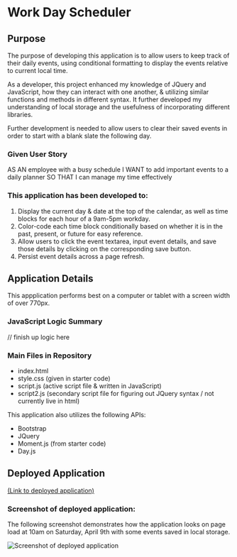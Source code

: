 # Work Day Scheduler

## Purpose

The purpose of developing this application is to allow users to keep track of their daily events, using conditional formatting to display the events relative to current local time. 

As a developer, this project enhanced my knowledge of JQuery and JavaScript, how they can interact with one another, & utilizing similar functions and methods in different syntax. It further developed my understanding of local storage and the usefulness of incorporating different libraries. 

Further development is needed to allow users to clear their saved events in order to start with a blank slate the following day. 

### Given User Story

AS AN employee with a busy schedule
I WANT to add important events to a daily planner
SO THAT I can manage my time effectively

### This application has been developed to:
1. Display the current day & date at the top of the calendar, as well as time blocks for each hour of a 9am-5pm workday.
2. Color-code each time block conditionally based on whether it is in the past, present, or future for easy reference.
3. Allow users to click the event textarea, input event details, and save those details by clicking on the corresponding save button.
4. Persist event details across a page refresh.

## Application Details

This appplication performs best on a computer or tablet with a screen width of over 770px. 

### JavaScript Logic Summary

// finish up logic here

### Main Files in Repository

- index.html
- style.css (given in starter code)
- script.js (active script file & written in JavaScript)
- script2.js (secondary script file for figuring out JQuery syntax / not currently live in html)

This application also utilizes the following APIs:

- Bootstrap
- JQuery
- Moment.js (from starter code)
- Day.js 

## Deployed Application

[(Link to deployed application)](https://emmazart.github.io/super-disco-rainbow/)

### Screenshot of deployed application:

The following screenshot demonstrates how the application looks on page load at 10am on Saturday, April 9th with some events saved in local storage.

![Screenshot of deployed application]()